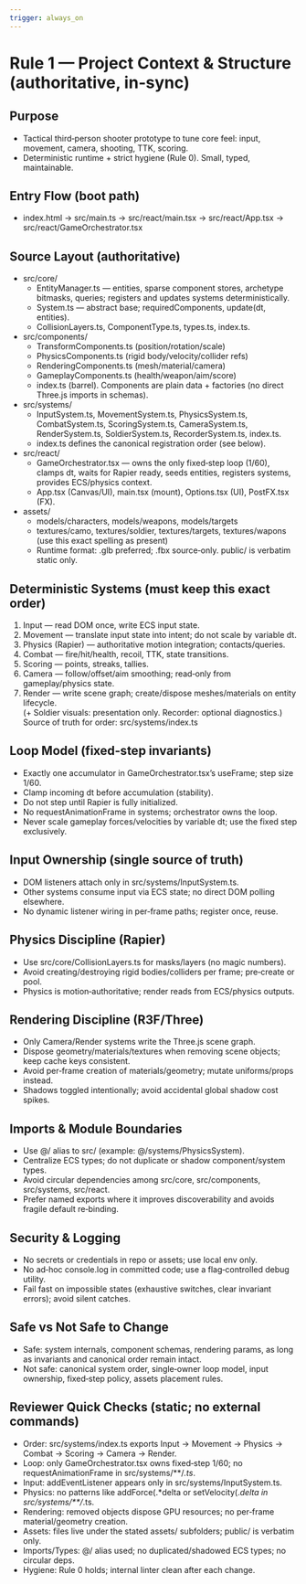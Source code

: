 ```yaml
---
trigger: always_on
---
```


# Rule 1 — Project Context & Structure (authoritative, in‑sync)

## Purpose
- Tactical third‑person shooter prototype to tune core feel: input, movement, camera, shooting, TTK, scoring.
- Deterministic runtime + strict hygiene (Rule 0). Small, typed, maintainable.

## Entry Flow (boot path)
- index.html → src/main.ts → src/react/main.tsx → src/react/App.tsx → src/react/GameOrchestrator.tsx

## Source Layout (authoritative)
- src/core/
  - EntityManager.ts — entities, sparse component stores, archetype bitmasks, queries; registers and updates systems deterministically.
  - System.ts — abstract base; requiredComponents, update(dt, entities).
  - CollisionLayers.ts, ComponentType.ts, types.ts, index.ts.
- src/components/
  - TransformComponents.ts (position/rotation/scale)
  - PhysicsComponents.ts (rigid body/velocity/collider refs)
  - RenderingComponents.ts (mesh/material/camera)
  - GameplayComponents.ts (health/weapon/aim/score)
  - index.ts (barrel). Components are plain data + factories (no direct Three.js imports in schemas).
- src/systems/
  - InputSystem.ts, MovementSystem.ts, PhysicsSystem.ts, CombatSystem.ts, ScoringSystem.ts, CameraSystem.ts, RenderSystem.ts, SoldierSystem.ts, RecorderSystem.ts, index.ts.
  - index.ts defines the canonical registration order (see below).
- src/react/
  - GameOrchestrator.tsx — owns the only fixed‑step loop (1/60), clamps dt, waits for Rapier ready, seeds entities, registers systems, provides ECS/physics context.
  - App.tsx (Canvas/UI), main.tsx (mount), Options.tsx (UI), PostFX.tsx (FX).
- assets/
  - models/characters, models/weapons, models/targets
  - textures/camo, textures/soldier, textures/targets, textures/wapons (use this exact spelling as present)
  - Runtime format: .glb preferred; .fbx source‑only. public/ is verbatim static only.

## Deterministic Systems (must keep this exact order)
1) Input — read DOM once, write ECS input state.  
2) Movement — translate input state into intent; do not scale by variable dt.  
3) Physics (Rapier) — authoritative motion integration; contacts/queries.  
4) Combat — fire/hit/health, recoil, TTK, state transitions.  
5) Scoring — points, streaks, tallies.  
6) Camera — follow/offset/aim smoothing; read‑only from gameplay/physics state.  
7) Render — write scene graph; create/dispose meshes/materials on entity lifecycle.  
(+ Soldier visuals: presentation only. Recorder: optional diagnostics.)  
Source of truth for order: src/systems/index.ts

## Loop Model (fixed‑step invariants)
- Exactly one accumulator in GameOrchestrator.tsx’s useFrame; step size 1/60.
- Clamp incoming dt before accumulation (stability).
- Do not step until Rapier is fully initialized.
- No requestAnimationFrame in systems; orchestrator owns the loop.
- Never scale gameplay forces/velocities by variable dt; use the fixed step exclusively.

## Input Ownership (single source of truth)
- DOM listeners attach only in src/systems/InputSystem.ts.
- Other systems consume input via ECS state; no direct DOM polling elsewhere.
- No dynamic listener wiring in per‑frame paths; register once, reuse.

## Physics Discipline (Rapier)
- Use src/core/CollisionLayers.ts for masks/layers (no magic numbers).
- Avoid creating/destroying rigid bodies/colliders per frame; pre‑create or pool.
- Physics is motion‑authoritative; render reads from ECS/physics outputs.

## Rendering Discipline (R3F/Three)
- Only Camera/Render systems write the Three.js scene graph.
- Dispose geometry/materials/textures when removing scene objects; keep cache keys consistent.
- Avoid per‑frame creation of materials/geometry; mutate uniforms/props instead.
- Shadows toggled intentionally; avoid accidental global shadow cost spikes.

## Imports & Module Boundaries
- Use @/ alias to src/ (example: @/systems/PhysicsSystem).
- Centralize ECS types; do not duplicate or shadow component/system types.
- Avoid circular dependencies among src/core, src/components, src/systems, src/react.
- Prefer named exports where it improves discoverability and avoids fragile default re‑binding.

## Security & Logging
- No secrets or credentials in repo or assets; use local env only.
- No ad‑hoc console.log in committed code; use a flag‑controlled debug utility.
- Fail fast on impossible states (exhaustive switches, clear invariant errors); avoid silent catches.

## Safe vs Not Safe to Change
- Safe: system internals, component schemas, rendering params, as long as invariants and canonical order remain intact.
- Not safe: canonical system order, single‑owner loop model, input ownership, fixed‑step policy, assets placement rules.

## Reviewer Quick Checks (static; no external commands)
- Order: src/systems/index.ts exports Input → Movement → Physics → Combat → Scoring → Camera → Render.
- Loop: only GameOrchestrator.tsx owns fixed‑step 1/60; no requestAnimationFrame in src/systems/**/*.ts*.
- Input: addEventListener appears only in src/systems/InputSystem.ts.
- Physics: no patterns like addForce(.*delta or setVelocity(.*delta in src/systems/**/*.ts.
- Rendering: removed objects dispose GPU resources; no per‑frame material/geometry creation.
- Assets: files live under the stated assets/ subfolders; public/ is verbatim only.
- Imports/Types: @/ alias used; no duplicated/shadowed ECS types; no circular deps.
- Hygiene: Rule 0 holds; internal linter clean after each change.